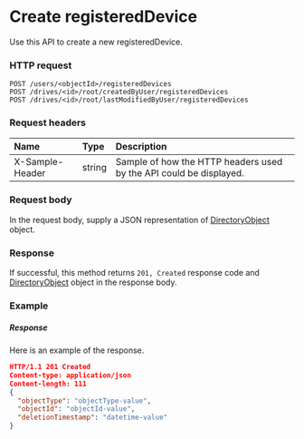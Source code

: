 # Create registeredDevice

Use this API to create a new registeredDevice.
### HTTP request
```http
POST /users/<objectId>/registeredDevices
POST /drives/<id>/root/createdByUser/registeredDevices
POST /drives/<id>/root/lastModifiedByUser/registeredDevices

```
### Request headers
| Name       | Type | Description|
|:---------------|:--------|:----------|
| X-Sample-Header  | string  | Sample of how the HTTP headers used by the API could be displayed.|

### Request body
In the request body, supply a JSON representation of [DirectoryObject](../resources/directoryobject.md) object.


### Response
If successful, this method returns `201, Created` response code and [DirectoryObject](../resources/directoryobject.md) object in the response body.

### Example
##### Response
Here is an example of the response.
```json
HTTP/1.1 201 Created
Content-type: application/json
Content-length: 111
{
  "objectType": "objectType-value",
  "objectId": "objectId-value",
  "deletionTimestamp": "datetime-value"
}
```

<!-- uuid: 43124bc5-7877-4b69-82da-5d5807e88f8e
2015-10-09 16:05:04 UTC -->